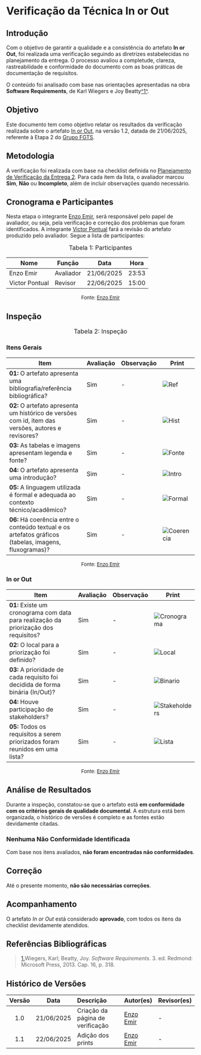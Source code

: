 # Verificação da Técnica In or Out

## Introdução

Com o objetivo de garantir a qualidade e a consistência do artefato **In or Out**, foi realizada uma verificação seguindo as diretrizes estabelecidas no planejamento da entrega. O processo avaliou a completude, clareza, rastreabilidade e conformidade do documento com as boas práticas de documentação de requisitos.

O conteúdo foi analisado com base nas orientações apresentadas na obra **Software Requirements**, de Karl Wiegers e Joy Beatty</i><a id="anchor_1" href="#REF1">^1^</a>.

## Objetivo

Este documento tem como objetivo relatar os resultados da verificação realizada sobre o artefato [In or Out](https://requisitos-de-software.github.io/2025.1-FGTS/Elicitacao/Tecnicas-de-Priorizacao/In-or-Out/), na versão 1.2, datada de 21/06/2025, referente à Etapa 2 do [Grupo FGTS](https://github.com/Requisitos-de-Software/2025.1-FGTS).

## Metodologia

A verificação foi realizada com base na checklist definida no [Planejamento de Verificação da Entrega 2](https://requisitos-de-software.github.io/2025.1-FGTS/Verificacao/Grupo/Entrega-2/planejamento-verificacao-entrega-2/). Para cada item da lista, o avaliador marcou **Sim**, **Não** ou **Incompleto**, além de incluir observações quando necessário.

## Cronograma e Participantes

Nesta etapa o integrante [Enzo Emir](https://github.com/EnzoEmir), será responsável pelo papel de avaliador, ou seja, pela verificação e correção dos problemas que foram identificados. A integrante [Victor Pontual](https://github.com/) fará a revisão do artefato produzido pelo avaliador. Segue a lista de participantes:

<font size="3"><p style="text-align: center">Tabela 1: Participantes</p></font>

<div align="center">

<table>
  <thead>
    <tr>
      <th>Nome</th>
      <th>Função</th>
      <th>Data</th>
      <th>Hora</th>
    </tr>
  </thead>
  <tbody>
    <tr>
      <td> Enzo Emir </td>
      <td> Avaliador </td>
      <td> 21/06/2025 </td>
      <td> 23:53 </td>
    </tr>
    <tr>
      <td> Victor Pontual </td>
      <td> Revisor </td>
      <td> 22/06/2025 </td>
      <td> 15:00 </td>
    </tr>
  </tbody>
</table>

</div>

<font size="2"><p style="text-align: center">Fonte: [Enzo Emir](https://github.com/EnzoEmir)</p></font>

## Inspeção

<font size="3"><p style="text-align: center">Tabela 2: Inspeção</p></font>

### Itens Gerais

| Item | Avaliação | Observação | Print |
|----|---------|-----------|--------|
| **01:** O artefato apresenta uma bibliografia/referência bibliográfica? | Sim | - | ![Ref](https://github.com/Requisitos-de-Software/2025.1-FGTS/blob/main/docs/assets/Verificacao/ref_in.png?raw=true) |
| **02:** O artefato apresenta um histórico de versões com id, item das versões, autores e revisores? | Sim | - | ![Hist](https://github.com/Requisitos-de-Software/2025.1-FGTS/blob/main/docs/assets/Verificacao/historico_in.png?raw=true) |
| **03:** As tabelas e imagens apresentam legenda e fonte? | Sim | - | ![Fonte](https://github.com/Requisitos-de-Software/2025.1-FGTS/blob/main/docs/assets/Verificacao/fonte_in.png?raw=true) |
| **04:** O artefato apresenta uma introdução? | Sim | - | ![Intro](https://github.com/Requisitos-de-Software/2025.1-FGTS/blob/main/docs/assets/Verificacao/intro_in.png?raw=true) |
| **05:** A linguagem utilizada é formal e adequada ao contexto técnico/acadêmico? | Sim | - | ![Formal](https://github.com/Requisitos-de-Software/2025.1-FGTS/blob/main/docs/assets/Verificacao/intro_in.png?raw=true) |
| **06:** Há coerência entre o conteúdo textual e os artefatos gráficos (tabelas, imagens, fluxogramas)? | Sim | - | ![Coerencia](https://github.com/Requisitos-de-Software/2025.1-FGTS/blob/main/docs/assets/Verificacao/lista_in.png?raw=true) |

<font size="2"><p style="text-align: center">Fonte: [Enzo Emir](https://github.com/EnzoEmir)</p></font>

### In or Out

| Item | Avaliação | Observação | Print |
|----|---------|-----------|--------|
| **01:** Existe um cronograma com data para realização da priorização dos requisitos? | Sim | - | ![Cronograma](https://github.com/Requisitos-de-Software/2025.1-FGTS/blob/main/docs/assets/Verificacao/cronograma_in.png?raw=true) |
| **02:** O local para a priorização foi definido? | Sim | - | ![Local](https://github.com/Requisitos-de-Software/2025.1-FGTS/blob/main/docs/assets/Verificacao/local_in.png?raw=true) |
| **03:** A prioridade de cada requisito foi decidida de forma binária (In/Out)? | Sim | - | ![Binario](https://github.com/Requisitos-de-Software/2025.1-FGTS/blob/main/docs/assets/Verificacao/bin_in.png?raw=true) |
| **04:** Houve participação de stakeholders? | Sim | - | ![Stakeholders](https://github.com/Requisitos-de-Software/2025.1-FGTS/blob/main/docs/assets/Verificacao/bin_in.png?raw=true) |
| **05:** Todos os requisitos a serem priorizados foram reunidos em uma lista? | Sim | - | ![Lista](https://github.com/Requisitos-de-Software/2025.1-FGTS/blob/main/docs/assets/Verificacao/lista_in.png?raw=true) |

<font size="2"><p style="text-align: center">Fonte: [Enzo Emir](https://github.com/EnzoEmir)</p></font>


## Análise de Resultados

Durante a inspeção, constatou-se que o artefato está **em conformidade com os critérios gerais de qualidade documental**. A estrutura está bem organizada, o histórico de versões é completo e as fontes estão devidamente citadas.

### Nenhuma Não Conformidade Identificada

Com base nos itens avaliados, **não foram encontradas não conformidades**.

## Correção

Até o presente momento, **não são necessárias correções**.

## Acompanhamento

O artefato *In or Out* está considerado **aprovado**, com todos os itens da checklist devidamente atendidos.

## Referências Bibliográficas

> <a id="REF1" href="#anchor_1">1.</a>Wiegers, Karl; Beatty, Joy. *Software Requirements*. 3. ed. Redmond: Microsoft Press, 2013. Cap. 16, p. 318.

## Histórico de Versões

| Versão | Data       | Descrição                         | Autor(es)    | Revisor(es)  |
|:-----: | :--------: | :------------------------------- | :---------- | :---------- |
| 1.0    | 21/06/2025 | Criação da página de verificação | [Enzo Emir](https://github.com/EnzoEmir)   | - |
| 1.1 | 22/06/2025 | Adição dos prints | [Enzo Emir](https://github.com/EnzoEmir) | - |
